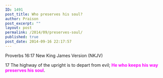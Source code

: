 ```yaml
---
ID: 1491
post_title: Who preserves his soul?
author: Praison
post_excerpt: ""
layout: post
permalink: /2014/09/preserves-soul/
published: true
post_date: 2014-09-16 22:17:57
---
```

Proverbs 16:17
New King James Version (NKJV)

17 The highway of the upright is to depart from evil;
<span style="color: #ff00ff;"><strong>He who keeps his way preserves his soul</strong></span>.